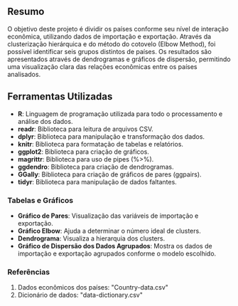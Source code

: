 ## Resumo

O objetivo deste projeto é dividir os países conforme seu nível de interação econômica, utilizando dados de importação e exportação. Através da clusterização hierárquica e do método do cotovelo (Elbow Method), foi possível identificar seis grupos distintos de países. Os resultados são apresentados através de dendrogramas e gráficos de dispersão, permitindo uma visualização clara das relações econômicas entre os países analisados.

## Ferramentas Utilizadas

- **R**: Linguagem de programação utilizada para todo o processamento e análise dos dados.
- **readr**: Biblioteca para leitura de arquivos CSV.
- **dplyr**: Biblioteca para manipulação e transformação dos dados.
- **knitr**: Biblioteca para formatação de tabelas e relatórios.
- **ggplot2**: Biblioteca para criação de gráficos.
- **magrittr**: Biblioteca para uso de pipes (%>%).
- **ggdendro**: Biblioteca para criação de dendrogramas.
- **GGally**: Biblioteca para criação de gráficos de pares (ggpairs).
- **tidyr**: Biblioteca para manipulação de dados faltantes.

### Tabelas e Gráficos

- **Gráfico de Pares**: Visualização das variáveis de importação e exportação.
- **Gráfico Elbow**: Ajuda a determinar o número ideal de clusters.
- **Dendrograma**: Visualiza a hierarquia dos clusters.
- **Gráfico de Dispersão dos Dados Agrupados**: Mostra os dados de importação e exportação agrupados conforme o modelo escolhido.

### Referências

1. Dados econômicos dos países: "Country-data.csv"
2. Dicionário de dados: "data-dictionary.csv"
